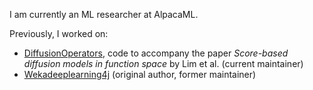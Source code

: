 I am currently an ML researcher at AlpacaML.

Previously, I worked on:
- [DiffusionOperators](https://github.com/neuraloperator/DiffusionOperators), code to accompany the paper _Score-based diffusion models in function space_ by Lim et al. (current maintainer)
- [Wekadeeplearning4j](https://github.com/Waikato/wekaDeeplearning4j) (original author, former maintainer)
